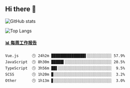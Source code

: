 ## Hi there 👋

![GitHub stats](https://github-readme-stats.orilight.top/api?username=orilights)

![Top Langs](https://github-readme-stats.orilight.top/api/top-langs/?username=orilights&layout=compact)

<!-- waka-box start -->
#### <a href="https://gist.github.com/92c8d5b388768c10efcba86e82b7c4fb" target="_blank">📊 每周工作报告</a>
```text
Vue.js      🕓 24h2m ███████████████▌░░░░░░░░░░░ 57.9%
JavaScript  🕓 8h30m █████▌░░░░░░░░░░░░░░░░░░░░░ 20.5%
TypeScript  🕓 3h56m ██▌░░░░░░░░░░░░░░░░░░░░░░░░  9.5%
SCSS        🕓 1h20m ▉░░░░░░░░░░░░░░░░░░░░░░░░░░  3.2%
Other       🕓 1h13m ▊░░░░░░░░░░░░░░░░░░░░░░░░░░  3.0%
```
<!-- Powered by https://github.com/journey-ad/waka-box-go . -->
<!-- waka-box end -->
